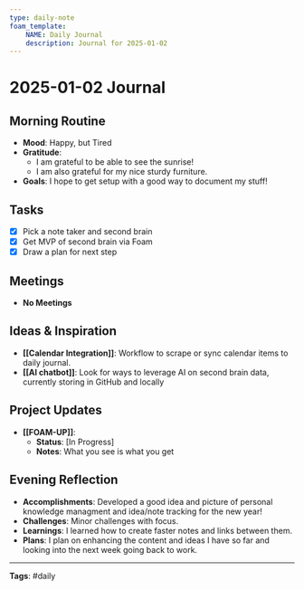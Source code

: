 ```yaml
---
type: daily-note
foam_template:
    NAME: Daily Journal
    description: Journal for 2025-01-02
---
```


# 2025-01-02 Journal

## Morning Routine

- **Mood**: Happy, but Tired
- **Gratitude**: 
  - I am grateful to be able to see the sunrise!
  - I am also grateful for my nice sturdy furniture.
- **Goals**: I hope to get setup with a good way to document my stuff!

## Tasks

- [x] Pick a note taker and second brain
- [x] Get MVP of second brain via Foam
- [x] Draw a plan for next step

## Meetings

- **No Meetings**

## Ideas & Inspiration

- **[[Calendar Integration]]**: Workflow to scrape or sync calendar items to daily journal.
- **[[AI chatbot]]**: Look for ways to leverage AI on second brain data, currently storing in GitHub and locally

## Project Updates

- **[[FOAM-UP]]**:
  - **Status**: [In Progress]
  - **Notes**: What you see is what you get

## Evening Reflection

- **Accomplishments**: Developed a good idea and picture of personal knowledge managment and idea/note tracking for the new year!
- **Challenges**: Minor challenges with focus.
- **Learnings**: I learned how to create faster notes and links between them.
- **Plans**: I plan on enhancing the content and ideas I have so far and looking into the next week going back to work.

---

**Tags**: #daily 

